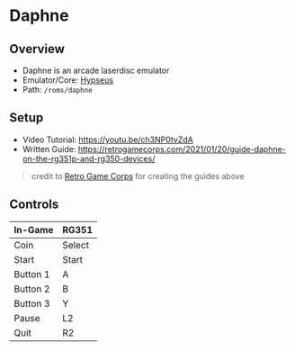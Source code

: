 # Daphne

## Overview

- Daphne is an arcade laserdisc emulator
- Emulator/Core: [Hypseus](https://github.com/btolab/hypseus)
- Path: `/roms/daphne`

## Setup

- Video Tutorial: https://youtu.be/ch3NP0tvZdA
- Written Guide: https://retrogamecorps.com/2021/01/20/guide-daphne-on-the-rg351p-and-rg350-devices/
> credit to [Retro Game Corps](https://www.youtube.com/channel/UCoZQiN0o7f36H7PaW4fVhFw) for creating the guides above

## Controls

|In-Game|RG351|
|-|-|
|Coin|Select|
|Start|Start|
|Button 1|A|
|Button 2|B|
|Button 3|Y|
|Pause|L2|
|Quit|R2|